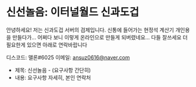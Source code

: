 # 신선놀음: 이터널월드 신과도겁

안녕하세요! 저는 신과도겁 서버의 검제입니다.
신통에 들어가는 현정석 계산기 개인용을 만들다가... 어쩌다 보니 이렇게 온라인으로 만들게 되버렸네요...
다들 잘쓰세요 더 필요한게 있으면 아래로 연락바랍니다

디스코드: 맬론#6025
이메일: ansuz0616@naver.com

- 제목: 신선놀음 - (요구사항 간단히)
- 내용: 요구사항 자세히, 본인 연락처
